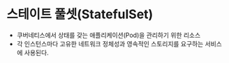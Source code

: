 # 스테이트 풀셋(StatefulSet)
- 쿠버네티스에서 상태를 갖는 애플리케이션(Pod)을 관리하기 위한 리소스
- 각 인스턴스마다 고유한 네트워크 정체성과 영속적인 스토리지를 요구하는 서비스에 사용된다.